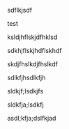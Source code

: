 sdflkjsdf


test 


ksldjhflskjdfhklsd


sdkhjflskjhdflskhdf


skdjfhslkdjfhslkdf


sdlkfjhsdlkfjh

sldkjf;lsdkjfs


sldkfja;lsdkfj


asdl;kfja;dslfkjad
